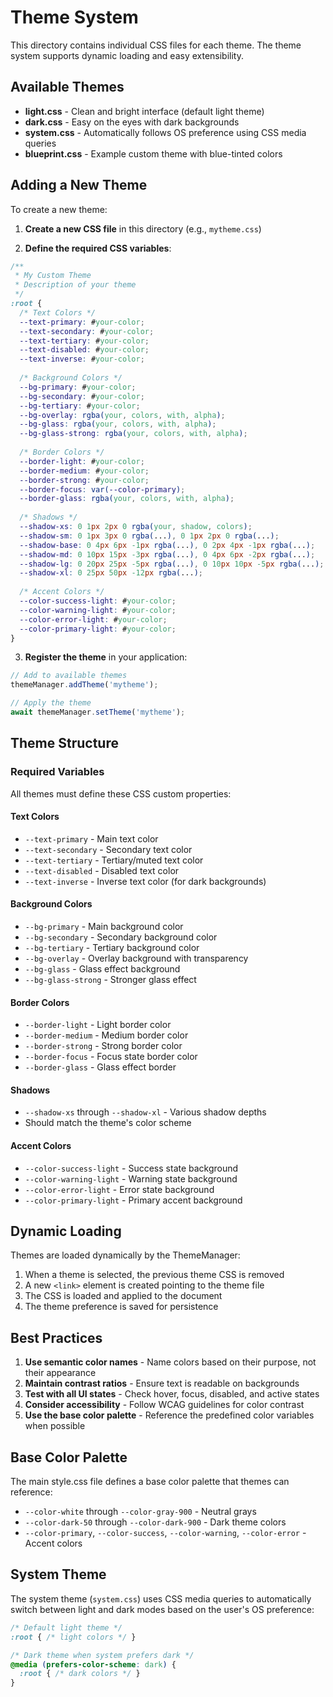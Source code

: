 # Theme System

This directory contains individual CSS files for each theme. The theme system supports dynamic loading and easy extensibility.

## Available Themes

- **light.css** - Clean and bright interface (default light theme)
- **dark.css** - Easy on the eyes with dark backgrounds
- **system.css** - Automatically follows OS preference using CSS media queries
- **blueprint.css** - Example custom theme with blue-tinted colors

## Adding a New Theme

To create a new theme:

1. **Create a new CSS file** in this directory (e.g., `mytheme.css`)

2. **Define the required CSS variables**:
```css
/**
 * My Custom Theme
 * Description of your theme
 */
:root {
  /* Text Colors */
  --text-primary: #your-color;
  --text-secondary: #your-color;
  --text-tertiary: #your-color;
  --text-disabled: #your-color;
  --text-inverse: #your-color;
  
  /* Background Colors */
  --bg-primary: #your-color;
  --bg-secondary: #your-color;
  --bg-tertiary: #your-color;
  --bg-overlay: rgba(your, colors, with, alpha);
  --bg-glass: rgba(your, colors, with, alpha);
  --bg-glass-strong: rgba(your, colors, with, alpha);
  
  /* Border Colors */
  --border-light: #your-color;
  --border-medium: #your-color;
  --border-strong: #your-color;
  --border-focus: var(--color-primary);
  --border-glass: rgba(your, colors, with, alpha);
  
  /* Shadows */
  --shadow-xs: 0 1px 2px 0 rgba(your, shadow, colors);
  --shadow-sm: 0 1px 3px 0 rgba(...), 0 1px 2px 0 rgba(...);
  --shadow-base: 0 4px 6px -1px rgba(...), 0 2px 4px -1px rgba(...);
  --shadow-md: 0 10px 15px -3px rgba(...), 0 4px 6px -2px rgba(...);
  --shadow-lg: 0 20px 25px -5px rgba(...), 0 10px 10px -5px rgba(...);
  --shadow-xl: 0 25px 50px -12px rgba(...);
  
  /* Accent Colors */
  --color-success-light: #your-color;
  --color-warning-light: #your-color;
  --color-error-light: #your-color;
  --color-primary-light: #your-color;
}
```

3. **Register the theme** in your application:
```javascript
// Add to available themes
themeManager.addTheme('mytheme');

// Apply the theme
await themeManager.setTheme('mytheme');
```

## Theme Structure

### Required Variables

All themes must define these CSS custom properties:

#### Text Colors
- `--text-primary` - Main text color
- `--text-secondary` - Secondary text color  
- `--text-tertiary` - Tertiary/muted text color
- `--text-disabled` - Disabled text color
- `--text-inverse` - Inverse text color (for dark backgrounds)

#### Background Colors
- `--bg-primary` - Main background color
- `--bg-secondary` - Secondary background color
- `--bg-tertiary` - Tertiary background color
- `--bg-overlay` - Overlay background with transparency
- `--bg-glass` - Glass effect background
- `--bg-glass-strong` - Stronger glass effect

#### Border Colors
- `--border-light` - Light border color
- `--border-medium` - Medium border color
- `--border-strong` - Strong border color
- `--border-focus` - Focus state border color
- `--border-glass` - Glass effect border

#### Shadows
- `--shadow-xs` through `--shadow-xl` - Various shadow depths
- Should match the theme's color scheme

#### Accent Colors
- `--color-success-light` - Success state background
- `--color-warning-light` - Warning state background
- `--color-error-light` - Error state background
- `--color-primary-light` - Primary accent background

## Dynamic Loading

Themes are loaded dynamically by the ThemeManager:

1. When a theme is selected, the previous theme CSS is removed
2. A new `<link>` element is created pointing to the theme file
3. The CSS is loaded and applied to the document
4. The theme preference is saved for persistence

## Best Practices

1. **Use semantic color names** - Name colors based on their purpose, not their appearance
2. **Maintain contrast ratios** - Ensure text is readable on backgrounds
3. **Test with all UI states** - Check hover, focus, disabled, and active states
4. **Consider accessibility** - Follow WCAG guidelines for color contrast
5. **Use the base color palette** - Reference the predefined color variables when possible

## Base Color Palette

The main style.css file defines a base color palette that themes can reference:

- `--color-white` through `--color-gray-900` - Neutral grays
- `--color-dark-50` through `--color-dark-900` - Dark theme colors
- `--color-primary`, `--color-success`, `--color-warning`, `--color-error` - Accent colors

## System Theme

The system theme (`system.css`) uses CSS media queries to automatically switch between light and dark modes based on the user's OS preference:

```css
/* Default light theme */
:root { /* light colors */ }

/* Dark theme when system prefers dark */
@media (prefers-color-scheme: dark) {
  :root { /* dark colors */ }
}
```